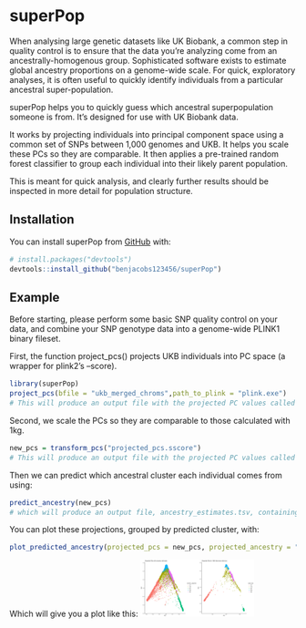 
<!-- README.md is generated from README.Rmd. Please edit that file -->

# superPop

<!-- badges: start -->

<!-- badges: end -->

When analysing large genetic datasets like UK Biobank, a common step in
quality control is to ensure that the data you’re analyzing come from an
ancestrally-homogenous group. Sophisticated software exists to estimate
global ancestry proportions on a genome-wide scale. For quick,
exploratory analyses, it is often useful to quickly identify individuals
from a particular ancestral super-population.

superPop helps you to quickly guess which ancestral superpopulation
someone is from. It’s designed for use with UK Biobank data.

It works by projecting individuals into principal component space using
a common set of SNPs between 1,000 genomes and UKB. It helps you scale
these PCs so they are comparable. It then applies a pre-trained random
forest classifier to group each individual into their likely parent
population.

This is meant for quick analysis, and clearly further results should be
inspected in more detail for population structure.

## Installation

You can install superPop from [GitHub](https://github.com/) with:

``` r
# install.packages("devtools")
devtools::install_github("benjacobs123456/superPop")
```

## Example

Before starting, please perform some basic SNP quality control on your
data, and combine your SNP genotype data into a genome-wide PLINK1
binary fileset.

First, the function project\_pcs() projects UKB individuals into PC
space (a wrapper for plink2’s –score).

``` r
library(superPop)
project_pcs(bfile = "ukb_merged_chroms",path_to_plink = "plink.exe")
# This will produce an output file with the projected PC values called "projected_pcs.sscore"
```

Second, we scale the PCs so they are comparable to those calculated with
1kg.

``` r
new_pcs = transform_pcs("projected_pcs.sscore")
# This will produce an output file with the projected PC values called "projected_pcs.sscore"
```

Then we can predict which ancestral cluster each individual comes from
using:

``` r
predict_ancestry(new_pcs)
# which will produce an output file, ancestry_estimates.tsv, containing estimates for each individual. 
```

You can plot these projections, grouped by predicted cluster, with:

``` r
plot_predicted_ancestry(projected_pcs = new_pcs, projected_ancestry = "ancestry_estimates.tsv")
```

Which will give you a plot like this:
<img src="https://github.com/benjacobs123456/superPop/blob/master/ancestry_estimates_plot.png" width="200" height="100">
